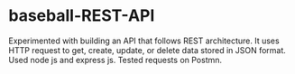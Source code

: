 # baseball-REST-API

Experimented with building an API that follows REST architecture. It uses HTTP request to get, create, update, or delete data stored in JSON format. Used node js and express js. Tested requests on Postmn.
